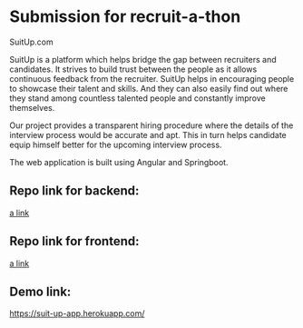 # Submission for recruit-a-thon

SuitUp.com

SuitUp is a platform which helps bridge the gap between recruiters and candidates. It strives to build trust between the people as it allows continuous feedback from the recruiter. SuitUp helps in encouraging people to showcase their talent and skills. And they can also easily find out where they stand among countless talented people and constantly improve themselves.

Our project provides a transparent hiring procedure where the details of the interview process would be accurate and apt. This in turn helps candidate equip himself better for the upcoming interview process.

The web application is built using Angular and Springboot.

## Repo link for backend:
[a link](https://github.com/shubham-kumar10/recruit-a-thon-backend)

## Repo link for frontend:
[a link](https://github.com/shubham-kumar10/recruit-a-thon-frontend)

## Demo link:
https://suit-up-app.herokuapp.com/
